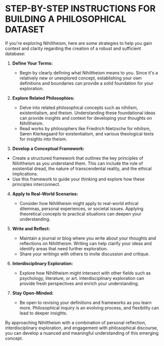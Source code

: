 # STEP-BY-STEP INSTRUCTIONS FOR BUILDING A PHILOSOPHICAL DATASET 

If you're exploring Nihiltheism, here are some strategies to help you gain context and clarity regarding the creation of a robust and sufficient database:

1. **Define Your Terms:**
   - Begin by clearly defining what Nihiltheism means to you. Since it's a relatively new or unexplored concept, establishing your own definitions and boundaries can provide a solid foundation for your exploration.

2. **Explore Related Philosophies:**
   - Delve into related philosophical concepts such as nihilism, existentialism, and theism. Understanding these foundational ideas can provide insights and context for developing your thoughts on Nihiltheism.
   - Read works by philosophers like Friedrich Nietzsche for nihilism, Søren Kierkegaard for existentialism, and various theological texts for insights into theism.

3.  **Develop a Conceptual Framework:**
   - Create a structured framework that outlines the key principles of Nihiltheism as you understand them. This can include the role of existential dread, the nature of transcendental reality, and the ethical implications.
   - Use this framework to guide your thinking and explore how these principles interconnect.

4. **Apply to Real-World Scenarios:**
   - Consider how Nihiltheism might apply to real-world ethical dilemmas, personal experiences, or societal issues. Applying theoretical concepts to practical situations can deepen your understanding.

5. **Write and Reflect:**
   - Maintain a journal or blog where you write about your thoughts and reflections on Nihiltheism. Writing can help clarify your ideas and identify areas that need further exploration.
   - Share your writings with others to invite discussion and critique.

6. **Interdisciplinary Exploration:**
   - Explore how Nihiltheism might intersect with other fields such as psychology, literature, or art. Interdisciplinary exploration can provide fresh perspectives and enrich your understanding.

7. **Stay Open-Minded:**
   - Be open to revising your definitions and frameworks as you learn more. Philosophical inquiry is an evolving process, and flexibility can lead to deeper insights.

By approaching Nihiltheism with a combination of personal reflection, interdisciplinary exploration, and engagement with philosophical discourse, you can develop a nuanced and meaningful understanding of this emerging concept.